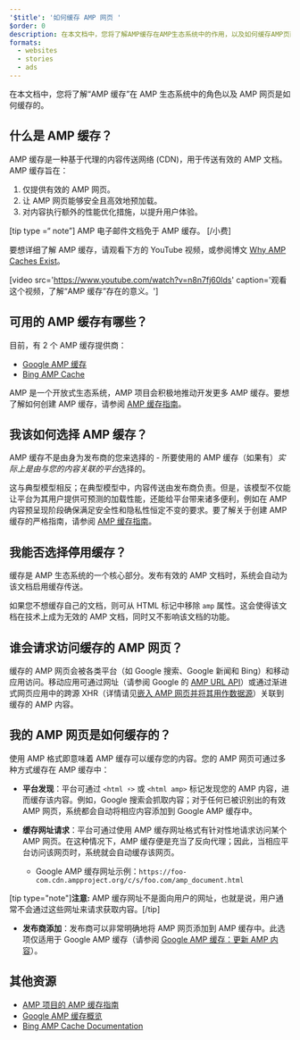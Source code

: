 ```yaml
---
'$title': '如何缓存 AMP 网页 '
$order: 0
description: 在本文档中，您将了解AMP缓存在AMP生态系统中的作用，以及如何缓存AMP页面。
formats:
  - websites
  - stories
  - ads
---
```


在本文档中，您将了解“AMP 缓存”在 AMP 生态系统中的角色以及 AMP 网页是如何缓存的。

## 什么是 AMP 缓存？

AMP 缓存是一种基于代理的内容传送网络 (CDN)，用于传送有效的 AMP 文档。AMP 缓存旨在：

1. 仅提供有效的 AMP 网页。
2. 让 AMP 网页能够安全且高效地预加载。
3. 对内容执行额外的性能优化措施，以提升用户体验。

[tip type =“ note”] AMP 电子邮件文档免于 AMP 缓存。 [/小费]

要想详细了解 AMP 缓存，请观看下方的 YouTube 视频，或参阅博文 [Why AMP Caches Exist](https://medium.com/@pbakaus/why-amp-caches-exist-cd7938da2456)。

[video src='https://www.youtube.com/watch?v=n8n7fj60lds' caption='观看这个视频，了解“AMP 缓存”存在的意义。']

## 可用的 AMP 缓存有哪些？

目前，有 2 个 AMP 缓存提供商：

- [Google AMP 缓存](https://developers.google.com/amp/cache/)
- [Bing AMP Cache](https://www.bing.com/webmaster/help/bing-amp-cache-bc1c884c)

AMP 是一个开放式生态系统，AMP 项目会积极地推动开发更多 AMP 缓存。要想了解如何创建 AMP 缓存，请参阅 [AMP 缓存指南](https://github.com/ampproject/amphtml/blob/master/spec/amp-cache-guidelines.md)。

## 我该如何选择 AMP 缓存？

AMP 缓存不是由身为发布商的您来选择的 - 所要使用的 AMP 缓存（如果有）*实际上是由与您的内容关联的平台*选择的。

这与典型模型相反；在典型模型中，内容传送由发布商负责。但是，该模型不仅能让平台为其用户提供可预测的加载性能，还能给平台带来诸多便利，例如在 AMP 内容预呈现阶段确保满足安全性和隐私性恒定不变的要求。要了解关于创建 AMP 缓存的严格指南，请参阅 [AMP 缓存指南](https://github.com/ampproject/amphtml/blob/master/spec/amp-cache-guidelines.md)。

## 我能否选择停用缓存？

缓存是 AMP 生态系统的一个核心部分。发布有效的 AMP 文档时，系统会自动为该文档启用缓存传送。

如果您不想缓存自己的文档，则可从 HTML 标记中移除 `amp` 属性。这会使得该文档在技术上成为无效的 AMP 文档，同时又不影响该文档的功能。

## 谁会请求访问缓存的 AMP 网页？

缓存的 AMP 网页会被各类平台（如 Google 搜索、Google 新闻和 Bing）和移动应用访问。移动应用可通过网址（请参阅 Google 的 [AMP URL API](https://developers.google.com/amp/cache/use-amp-url)）或通过渐进式网页应用中的跨源 XHR（详情请见[嵌入 AMP 网页并将其用作数据源](../../../../documentation/guides-and-tutorials/integrate/amp-in-pwa.md)）关联到缓存的 AMP 内容。

<amp-img src="/static/img/docs/platforms_accessing_cache.png" width="1054" height="356" layout="responsive" alt="platforms and mobile apps access cached AMP pages"></amp-img>

## 我的 AMP 网页是如何缓存的？

使用 AMP 格式即意味着 AMP 缓存可以缓存您的内容。您的 AMP 网页可通过多种方式缓存在 AMP 缓存中：

- **平台发现**：平台可通过 `<html ⚡>` 或 `<html amp>` 标记发现您的 AMP 内容，进而缓存该内容。例如，Google 搜索会抓取内容；对于任何已被识别出的有效 AMP 网页，系统都会自动将相应内容添加到 Google AMP 缓存中。

- **缓存网址请求**：平台可通过使用 AMP 缓存网址格式有针对性地请求访问某个 AMP 网页。在这种情况下，AMP 缓存便是充当了反向代理；因此，当相应平台访问该网页时，系统就会自动缓存该网页。

  - Google AMP 缓存网址示例：`https://foo-com.cdn.ampproject.org/c/s/foo.com/amp_document.html`

[tip type="note"]<strong>注意:</strong> AMP 缓存网址不是面向用户的网址，也就是说，用户通常不会通过这些网址来请求获取内容。[/tip]

- **发布商添加**：发布商可以非常明确地将 AMP 网页添加到 AMP 缓存中。此选项仅适用于 Google AMP 缓存（请参阅 [Google AMP 缓存：更新 AMP 内容](https://developers.google.com/amp/cache/update-cache)）。

## 其他资源

- [AMP 项目的 AMP 缓存指南](https://github.com/ampproject/amphtml/blob/master/spec/amp-cache-guidelines.md)
- [Google AMP 缓存概览](https://developers.google.com/amp/cache/overview)
- [Bing AMP Cache Documentation](https://www.bing.com/webmaster/help/bing-amp-cache-bc1c884c)
